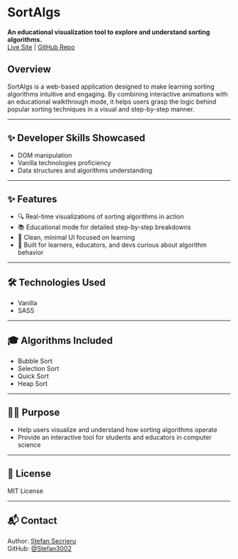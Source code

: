 
# SortAlgs

**An educational visualization tool to explore and understand sorting algorithms.**  
[Live Site](https://sortalgs.stefansecrieru.com/) | [GitHub Repo](https://github.com/Stefan3002/SortAlgs)

## Overview

SortAlgs is a web-based application designed to make learning sorting algorithms intuitive and engaging. By combining interactive animations with an educational walkthrough mode, it helps users grasp the logic behind popular sorting techniques in a visual and step-by-step manner.

---

## ✨ Developer Skills Showcased

- DOM manipulation
- Vanilla technologies proficiency
- Data structures and algorithms understanding

---

## ✨ Features

- 🔍 Real-time visualizations of sorting algorithms in action
- 📚 Educational mode for detailed step-by-step breakdowns
- 🎨 Clean, minimal UI focused on learning
- 🧠 Built for learners, educators, and devs curious about algorithm behavior

---

## 🛠 Technologies Used

- Vanilla
- SASS

---

## 🎓 Algorithms Included

- Bubble Sort
- Selection Sort
- Quick Sort
- Heap Sort

---

## 🧑‍💼 Purpose

- Help users visualize and understand how sorting algorithms operate
- Provide an interactive tool for students and educators in computer science

---


## 📄 License

MIT License

---

## 📬 Contact

Author: [Ștefan Secrieru](https://stefansecrieru.com)  
GitHub: [@Stefan3002](https://github.com/Stefan3002)
